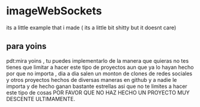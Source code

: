 # imageWebSockets

its a little example that i made ( its a little bit shitty but it doesnt care)

## para yoins
pdt:mira yoins , tu puedes implementarlo de la manera que quieras no tes tienes que limitar a hacer este tipo de proyectos aun que ya lo hayan hecho por que no importa , dia a dia salen un monton de clones de redes sociales y otros proyectos hechos de diversas maneras en github y a nadie le importa y de hecho ganan bastante estrellas asi que no te limites a hacer este tipo de cosas POR FAVOR QUE NO HAZ HECHO UN PROYECTO MUY DESCENTE ULTIMAMENTE.